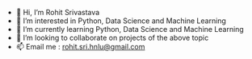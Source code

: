 - 👋 Hi, I’m Rohit Srivastava
- 👀 I’m interested in Python, Data Science and Machine Learning
- 🌱 I’m currently learning Python, Data Science and Machine Learning
- 💞️ I’m looking to collaborate on projects of the above topic
- 📫 Email me : rohit.sri.hnlu@gmail.com

<!---
RohitSrivastava10/RohitSrivastava10 is a ✨ special ✨ repository because its `README.md` (this file) appears on your GitHub profile.
You can click the Preview link to take a look at your changes.
--->
